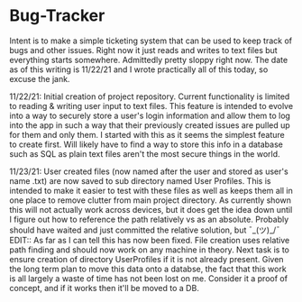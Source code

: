 # Bug-Tracker
Intent is to make a simple ticketing system that can be used to keep track of bugs and other issues. Right now it just reads and writes to text files but everything starts somewhere.
Admittedly pretty sloppy right now. The date as of this writing is 11/22/21 and I wrote practically all of this today, so excuse the jank.


11/22/21:
Initial creation of project repository. Current functionality is limited to reading & writing user input to text files. This feature is intended to evolve into a way to securely
store a user's login information and allow them to log into the app in such a way that their previously created issues are pulled up for them and only them. I started with this
as it seems the simplest feature to create first. Will likely have to find a way to store this info in a database such as SQL as plain text files aren't the most secure things in
the world.


11/23/21: User created files (now named after the user and stored as user's name .txt) are now saved to sub directory named User Profiles. This is intended to make it easier to test with these files as well as keeps them all in one place to remove clutter from main project directory. As currently shown this will not actually work across devices, but it does get the idea down until I figure out how to reference the path relatively vs as an absolute. Probably should have waited and just committed the relative solution, but ¯\_(ツ)_/¯  
 EDIT:: As far as I can tell this has now been fixed. File creation uses relative path finding and should now work on any machine in theory. Next task is to ensure creation of directory UserProfiles if it is not already present. Given the long term plan to move this data onto a databse, the fact that this work is all largely a waste of time has not been lost on me. Consider it a proof of concept, and if it works then it'll be moved to a DB.
  

